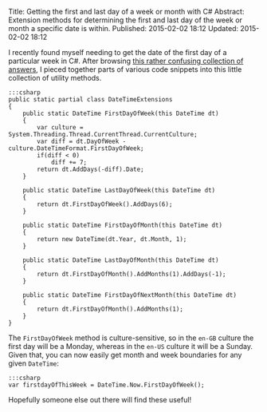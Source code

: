 Title: Getting the first and last day of a week or month with C#
Abstract: Extension methods for determining the first and last day of the week or month a specific date is within.
Published: 2015-02-02 18:12
Updated: 2015-02-02 18:12

I recently found myself needing to get the date of the first day of a particular week in C#. After browsing [this rather confusing collection of answers](http://stackoverflow.com/questions/38039/how-can-i-get-the-datetime-for-the-start-of-the-week "External Link: Stack Overflow"), I pieced together parts of various code snippets into this little collection of utility methods.

    :::csharp
    public static partial class DateTimeExtensions
    {
        public static DateTime FirstDayOfWeek(this DateTime dt)
        {
            var culture = System.Threading.Thread.CurrentThread.CurrentCulture;
            var diff = dt.DayOfWeek - culture.DateTimeFormat.FirstDayOfWeek;
            if(diff < 0)
                diff += 7;
            return dt.AddDays(-diff).Date;
        }

        public static DateTime LastDayOfWeek(this DateTime dt)
        {
            return dt.FirstDayOfWeek().AddDays(6);
        }

        public static DateTime FirstDayOfMonth(this DateTime dt)
        {
            return new DateTime(dt.Year, dt.Month, 1);
        }

        public static DateTime LastDayOfMonth(this DateTime dt)
        {
            return dt.FirstDayOfMonth().AddMonths(1).AddDays(-1);
        }

        public static DateTime FirstDayOfNextMonth(this DateTime dt)
        {
            return dt.FirstDayOfMonth().AddMonths(1);
        }
    }

The `FirstDayOfWeek` method is culture-sensitive, so in the `en-GB` culture the first day will be a Monday, whereas in the `en-US` culture it will be a Sunday. Given that, you can now easily get month and week boundaries for any given `DateTime`:

    :::csharp
    var firstdayOfThisWeek = DateTime.Now.FirstDayOfWeek();

Hopefully someone else out there will find these useful!
